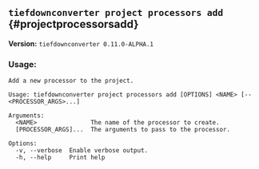 ## `tiefdownconverter project processors add` {#projectprocessorsadd}

**Version:** `tiefdownconverter 0.11.0-ALPHA.1`

### Usage:
```
Add a new processor to the project.

Usage: tiefdownconverter project processors add [OPTIONS] <NAME> [-- <PROCESSOR_ARGS>...]

Arguments:
  <NAME>               The name of the processor to create.
  [PROCESSOR_ARGS]...  The arguments to pass to the processor.

Options:
  -v, --verbose  Enable verbose output.
  -h, --help     Print help
```

